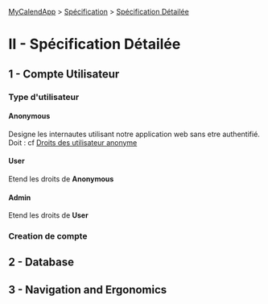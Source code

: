 [MyCalendApp](../README.md) > [Spécification](./specification.md) > [Spécification Détailée](./detailed.md)

# II - Spécification Détailée

## 1 - Compte Utilisateur

### Type d'utilisateur

#### Anonymous

Designe les internautes utilisant notre application web sans etre authentifié. 
Doit : cf [Droits des utilisateur anonyme](./user_stories.md#-Utilisateur-anonyme)

#### User

Etend les droits de **Anonymous**

#### Admin

Etend les droits de **User**


### Creation de compte


## 2 - Database

## 3 - Navigation and Ergonomics